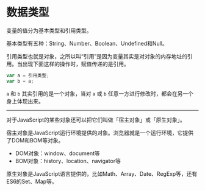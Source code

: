 # 数据类型

变量的值分为基本类型和引用类型。

基本类型有五种：String、Number、Boolean、Undefined和Null。

引用类型也就是对象，之所以叫“引用”是因为变量其实是对对象的内存地址的引用。当出现下面这样的操作时，赋值传递的是引用。
```js
var a = 引用类型;
var b = a;
```
`a` 和 `b` 其实引用的是一个对象，当对 `a` 或 `b` 任意一方进行修改时，都会在另一个身上体现出来。

---

对于JavaScript的某些对象还可以把它们叫做「宿主对象」或「原生对象」。

宿主对象是JavaScript运行环境提供的对象。浏览器就是一个运行环境，它提供了DOM和BOM等对象。
- DOM对象：window、document等
- BOM对象：history、location、navigator等

原生对象是JavaScript语言提供的，比如Math、Array、Date、RegExp等，还有ES6的Set、Map等。